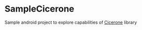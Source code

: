# SampleCicerone
Sample android project to explore capabilities of [Cicerone](https://github.com/terrakok/Cicerone) library
